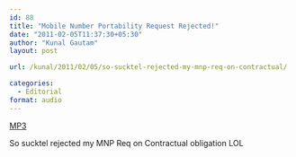 ```yaml
---
id: 88
title: "Mobile Number Portability Request Rejected!"
date: "2011-02-05T11:37:30+05:30"
author: "Kunal Gautam"
layout: post

url: /kunal/2011/02/05/so-sucktel-rejected-my-mnp-req-on-contractual/

categories:
  - Editorial
format: audio
---
```


[MP3](/post/88/airtel.mp3)

So sucktel rejected my MNP Req on Contractual obligation LOL
